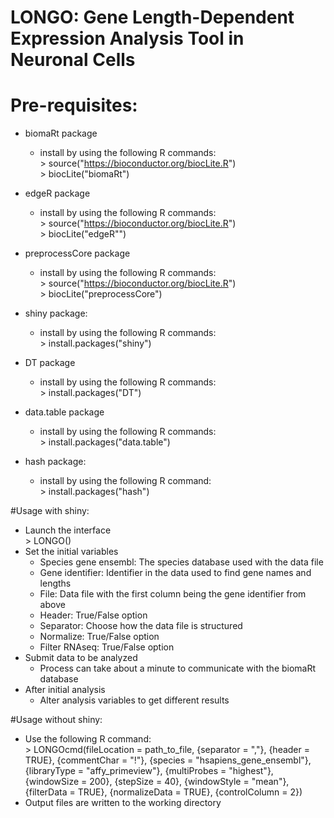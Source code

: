# LONGO: Gene Length-Dependent Expression Analysis Tool in Neuronal Cells

# Pre-requisites:

*   biomaRt package
    *   install by using the following R commands:  
            > source("https://bioconductor.org/biocLite.R")  
            > biocLite("biomaRt")
*   edgeR package
    *   install by using the following R commands:  
            > source("https://bioconductor.org/biocLite.R")  
            > biocLite("edgeR"")
*   preprocessCore package
    *   install by using the following R commands:  
            > source("https://bioconductor.org/biocLite.R")  
            > biocLite("preprocessCore")
*   shiny package:
    *   install by using the following R commands:  
            > install.packages("shiny")  
*   DT package
    *   install by using the following R commands:  
            > install.packages("DT")  
*   data.table package
    *   install by using the following R commands:  
            > install.packages("data.table")

*   hash package:
    *   install by using the following R command:  
            > install.packages("hash")

#Usage with shiny:
*   Launch the interface  
        > LONGO()
*   Set the initial variables
    *   Species gene ensembl: The species database used with the data file
    *   Gene identifier: Identifier in the data used to find gene
        names and lengths
    *   File: Data file with the first column being the gene identifier
        from above
    *   Header: True/False option
    *   Separator: Choose how the data file is structured
    *   Normalize: True/False option
    *   Filter RNAseq: True/False option
*   Submit data to be analyzed
    *   Process can take about a minute to communicate with the biomaRt 
        database
*   After initial analysis
    *   Alter analysis variables to get different results

#Usage without shiny:
*   Use the following R command:  
        > LONGOcmd(fileLocation = path_to_file, {separator = ","},
            {header = TRUE}, {commentChar = "!"},
            {species = "hsapiens_gene_ensembl"}, 
            {libraryType = "affy_primeview"}, {multiProbes = "highest"},
            {windowSize = 200}, {stepSize = 40}, {windowStyle = "mean"},
            {filterData = TRUE}, {normalizeData = TRUE}, {controlColumn = 2})
*   Output files are written to the working directory
